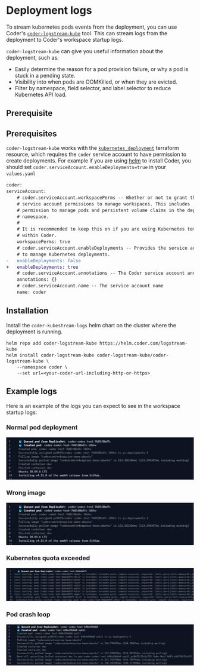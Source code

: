 # Deployment logs

To stream kubernetes pods events from the deployment, you can use Coder's [`coder-logstream-kube`](https://github.com/coder/coder-logstream-kube) tool. This can stream logs from the deployment to Coder's workspace startup logs.

`coder-logstream-kube` can give you useful information about the deployment, such as:

- Easily determine the reason for a pod provision failure, or why a pod is stuck in a pending state.
- Visibility into when pods are OOMKilled, or when they are evicted.
- Filter by namespace, field selector, and label selector to reduce Kubernetes API load.

## Prerequisite

## Prerequisites

`coder-logstream-kube` works with the [`kubernetes_deployment`](https://registry.terraform.io/providers/hashicorp/kubernetes/latest/docs/resources/deployment) terraform resource, which requires the `coder` service account to have permission to create deployments. For example if you are using [helm](https://coder.com/docs/v2/latest/install/kubernetes#install-coder-with-helm) to install Coder, you should set `coder.serviceAccount.enableDeployments=true` in your `values.yaml`

```diff
coder:
serviceAccount:
    # coder.serviceAccount.workspacePerms -- Whether or not to grant the coder
    # service account permissions to manage workspaces. This includes
    # permission to manage pods and persistent volume claims in the deployment
    # namespace.
    #
    # It is recommended to keep this on if you are using Kubernetes templates
    # within Coder.
    workspacePerms: true
    # coder.serviceAccount.enableDeployments -- Provides the service account permission
    # to manage Kubernetes deployments.
-   enableDeployments: false
+   enableDeployments: true
    # coder.serviceAccount.annotations -- The Coder service account annotations.
    annotations: {}
    # coder.serviceAccount.name -- The service account name
    name: coder
```

## Installation

Install the `coder-kubestream-logs` helm chart on the cluster where the deployment is running.

```shell
helm repo add coder-logstream-kube https://helm.coder.com/logstream-kube
helm install coder-logstream-kube coder-logstream-kube/coder-logstream-kube \
    --namespace coder \
    --set url=<your-coder-url-including-http-or-https>
```

## Example logs

Here is an example of the logs you can expect to see in the workspace startup logs:

### Normal pod deployment

![normal pod deployment](./coder-logstream-kube-logs-normal.png)

### Wrong image

![Wrong image name](./coder-logstream-kube-logs-wrong-image.png)

### Kubernetes quota exceeded

![Kubernetes quota exceeded](./coder-logstream-kube-logs-quota-exceeded.png)

### Pod crash loop

![Pod crash loop](./coder-logstream-kube-logs-pod-crashed.png)
